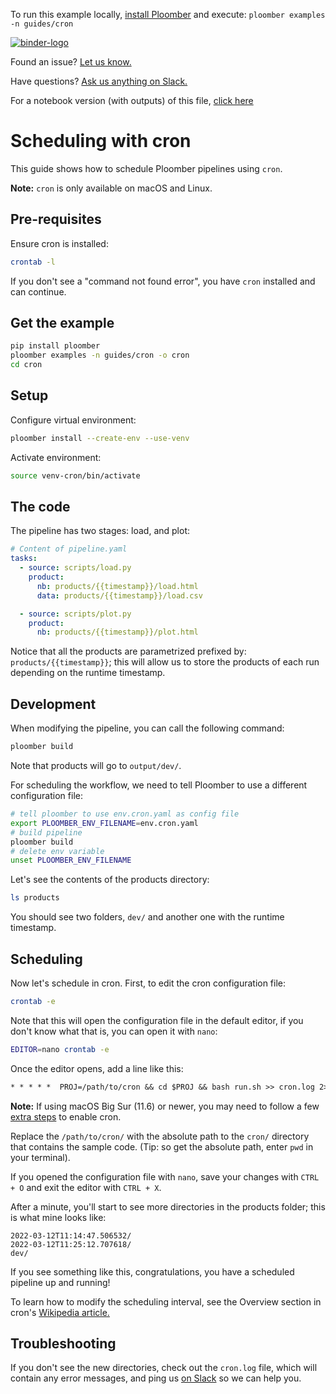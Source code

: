 <!-- start header -->
To run this example locally, [install Ploomber](https://docs.ploomber.io/en/latest/get-started/quick-start.html) and execute: `ploomber examples -n guides/cron`

[![binder-logo](https://raw.githubusercontent.com/ploomber/projects/master/_static/open-in-jupyterlab.svg)](https://binder.ploomber.io/v2/gh/ploomber/binder-env/main?urlpath=git-pull%3Frepo%3Dhttps%253A%252F%252Fgithub.com%252Fploomber%252Fprojects%26urlpath%3Dlab%252Ftree%252Fprojects%252Fguides/cron%252FREADME.ipynb%26branch%3Dmaster)

Found an issue? [Let us know.](https://github.com/ploomber/projects/issues/new?title=guides/cron%20issue)

Have questions? [Ask us anything on Slack.](https://ploomber.io/community/)

For a notebook version (with outputs) of this file, [click here](https://github.com/ploomber/projects/blob/master/guides/cron/README.ipynb)
<!-- end header -->



# Scheduling with cron

This guide shows how to schedule Ploomber pipelines using `cron`.

**Note:** `cron` is only available on macOS and Linux.

## Pre-requisites

Ensure cron is installed:

<!-- #md -->
```sh
crontab -l
```
<!-- #endmd -->

If you don't see a "command not found error", you have `cron` installed and can continue.

## Get the example

<!-- #md -->
```sh
pip install ploomber
ploomber examples -n guides/cron -o cron
cd cron
```
<!-- #endmd -->

## Setup

Configure virtual environment:

<!-- #md -->
```sh
ploomber install --create-env --use-venv
```
<!-- #endmd -->

Activate environment:

<!-- #md -->
```sh
source venv-cron/bin/activate
```
<!-- #endmd -->

## The code

The pipeline has two stages: load, and plot:

<!-- #md -->
```yaml
# Content of pipeline.yaml
tasks:
  - source: scripts/load.py
    product:
      nb: products/{{timestamp}}/load.html
      data: products/{{timestamp}}/load.csv

  - source: scripts/plot.py
    product:
      nb: products/{{timestamp}}/plot.html
```
<!-- #endmd -->


Notice that all the products are parametrized prefixed by: `products/{{timestamp}}`; this will allow us to store the products of each run depending on the runtime timestamp.

## Development

When modifying the pipeline, you can call the following command:

```sh
ploomber build
```

Note that products will go to `output/dev/`.

For scheduling the workflow, we need to tell Ploomber to use a different configuration file:

```sh
# tell ploomber to use env.cron.yaml as config file
export PLOOMBER_ENV_FILENAME=env.cron.yaml
# build pipeline
ploomber build
# delete env variable
unset PLOOMBER_ENV_FILENAME
```

Let's see the contents of the products directory:

```sh
ls products
```

You should see two folders, `dev/` and another one with the runtime timestamp.


## Scheduling

Now let's schedule in cron. First, to edit the cron configuration file:

<!-- #md -->
```sh
crontab -e
```
<!-- #endmd -->

Note that this will open the configuration file in the default editor,
if you don't know what that is, you can open it with `nano`:

<!-- #md -->
```sh
EDITOR=nano crontab -e
```
<!-- #endmd -->

Once the editor opens, add a line like this:

```txt
* * * * *  PROJ=/path/to/cron && cd $PROJ && bash run.sh >> cron.log 2>&1
```

**Note:** If using macOS Big Sur (11.6) or newer, you may need to follow a few [extra steps](https://osxdaily.com/2020/04/27/fix-cron-permissions-macos-full-disk-access/) to enable cron.


Replace the `/path/to/cron/` with the absolute path to the `cron/` directory that contains the sample code. (Tip: so get the absolute path, enter `pwd` in your terminal).

If you opened the configuration file with `nano`, save your changes with `CTRL + O` and exit the editor with `CTRL + X`.

After a minute, you'll start to see more directories in the products folder; this is what mine looks like:

```
2022-03-12T11:14:47.506532/ 
2022-03-12T11:25:12.707618/ 
dev/
```

If you see something like this, congratulations, you have a scheduled pipeline up and running!

To learn how to modify the scheduling interval, see the Overview section in cron's [Wikipedia article.](https://en.wikipedia.org/wiki/Cron)


## Troubleshooting

If you don't see the new directories, check out the `cron.log` file, which will contain any error messages, and ping us [on Slack](https://ploomber.io/community) so we can help you.
